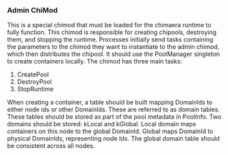 
### Admin ChiMod

This is a special chimod that must be loaded for the chimaera runtime to fully function. This chimod is responsible for creating chipools, destroying them, and stopping the runtime. Processes initially send tasks containing the parameters to the chimod they want to instantiate to the admin chimod, which then distributes the chipool. It should use the PoolManager singleton to create containers locally. The chimod has three main tasks:
1. CreatePool
2. DestroyPool
3. StopRuntime

When creating a container, a table should be built mapping DomainIds to either node ids or other DomainIds. These are referred to as domain tables. These tables should be stored as part of the pool metadata in PoolInfo. Two domains should be stored: kLocal and kGlobal. Local domain maps containers on this node to the global DomainId. Global maps DomainId to physical DomainIds, representing node Ids. The global domain table should be consistent across all nodes. 
